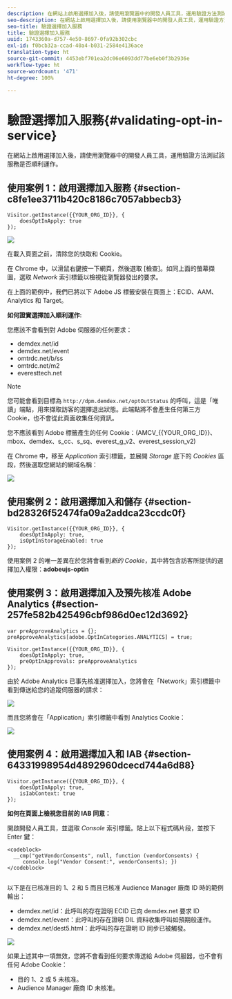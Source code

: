 ```yaml
---
description: 在網站上啟用選擇加入後，請使用瀏覽器中的開發人員工具，運用驗證方法測試該服務是否順利運作。
seo-description: 在網站上啟用選擇加入後，請使用瀏覽器中的開發人員工具，運用驗證方法測試該服務是否順利運作。
seo-title: 驗證選擇加入服務
title: 驗證選擇加入服務
uuid: 1743360a-d757-4e50-8697-0fa92b302cbc
exl-id: f0bcb32a-ccad-40a4-b031-2584e4136ace
translation-type: ht
source-git-commit: 4453ebf701ea2dc06e6093dd77be6eb0f3b2936e
workflow-type: ht
source-wordcount: '471'
ht-degree: 100%

---
```


# 驗證選擇加入服務{#validating-opt-in-service}

在網站上啟用選擇加入後，請使用瀏覽器中的開發人員工具，運用驗證方法測試該服務是否順利運作。

## 使用案例 1：啟用選擇加入服務 {#section-c8fe1ee3711b420c8186c7057abbecb3}

```
Visitor.getInstance({{YOUR_ORG_ID}}, { 
    doesOptInApply: true 
});
```

![](assets/use_case_1_1.png)

在載入頁面之前，清除您的快取和 Cookie。

在 Chrome 中，以滑鼠右鍵按一下網頁，然後選取 [檢查]。如同上面的螢幕擷圖，選取 *Network* 索引標籤以檢視從瀏覽器發出的要求。

在上面的範例中，我們已將以下 Adobe JS 標籤安裝在頁面上：ECID、AAM、Analytics 和 Target。

**如何證實選擇加入順利運作:**

您應該不會看到對 Adobe 伺服器的任何要求：

* demdex.net/id
* demdex.net/event
* omtrdc.net/b/ss
* omtrdc.net/m2
* everesttech.net

>[!NOTE]
>
>您可能會看到目標為 `http://dpm.demdex.net/optOutStatus` 的呼叫，這是「唯讀」端點，用來擷取訪客的選擇退出狀態。此端點將不會產生任何第三方 Cookie，也不會從此頁面收集任何資訊。

您不應該看到 Adobe 標籤產生的任何 Cookie：(AMCV_{{YOUR_ORG_ID}}、mbox、demdex、s_cc、s_sq、everest_g_v2、everest_session_v2)

在 Chrome 中，移至 *Application* 索引標籤，並展開 *Storage* 底下的 *Cookies* 區段，然後選取您網站的網域名稱：

![](assets/use_case_1_2.png)

## 使用案例 2：啟用選擇加入和儲存 {#section-bd28326f52474fa09a2addca23ccdc0f}

```
Visitor.getInstance({{YOUR_ORG_ID}}, { 
    doesOptInApply: true, 
    isOptInStorageEnabled: true 
});
```

使用案例 2 的唯一差異在於您將會看到&#x200B;*新的 Cookie*，其中將包含訪客所提供的選擇加入權限：**adobeujs-optin**

## 使用案例 3：啟用選擇加入及預先核准 Adobe Analytics {#section-257fe582b425496cbf986d0ec12d3692}

```
var preApproveAnalytics = {}; 
preApproveAnalytics[adobe.OptInCategories.ANALYTICS] = true;

Visitor.getInstance({{YOUR_ORG_ID}}, { 
    doesOptInApply: true, 
    preOptInApprovals: preApproveAnalytics 
});
```

由於 Adobe Analytics 已事先核准選擇加入，您將會在「Network」索引標籤中看到傳送給您的追蹤伺服器的請求：

![](assets/use_case_3_1.png)

而且您將會在「Application」索引標籤中看到 Analytics Cookie：

![](assets/use_case_3_2.png)

## 使用案例 4：啟用選擇加入和 IAB {#section-64331998954d4892960dcecd744a6d88}

```
Visitor.getInstance({{YOUR_ORG_ID}}, { 
    doesOptInApply: true, 
    isIabContext: true 
});
```

**如何在頁面上檢視您目前的 IAB 同意：**

開啟開發人員工具，並選取 *Console* 索引標籤。貼上以下程式碼片段，並按下 Enter 鍵：

```
<codeblock>
  __cmp("getVendorConsents", null, function (vendorConsents) { 
     console.log("Vendor Consent:", vendorConsents); }) 
</codeblock>  
  
```

以下是在已核准目的 1、2 和 5 而且已核准 Audience Manager 廠商 ID 時的範例輸出：

* demdex.net/id：此呼叫的存在證明 ECID 已向 demdex.net 要求 ID
* demdex.net/event：此呼叫的存在證明 DIL 資料收集呼叫如預期般運作。
* demdex.net/dest5.html：此呼叫的存在證明 ID 同步已被觸發。

![](assets/use_case_4_1.png)

如果上述其中一項無效，您將不會看到任何要求傳送給 Adobe 伺服器，也不會有任何 Adobe Cookie：

* 目的 1、2 或 5 未核准。
* Audience Manager 廠商 ID 未核准。
